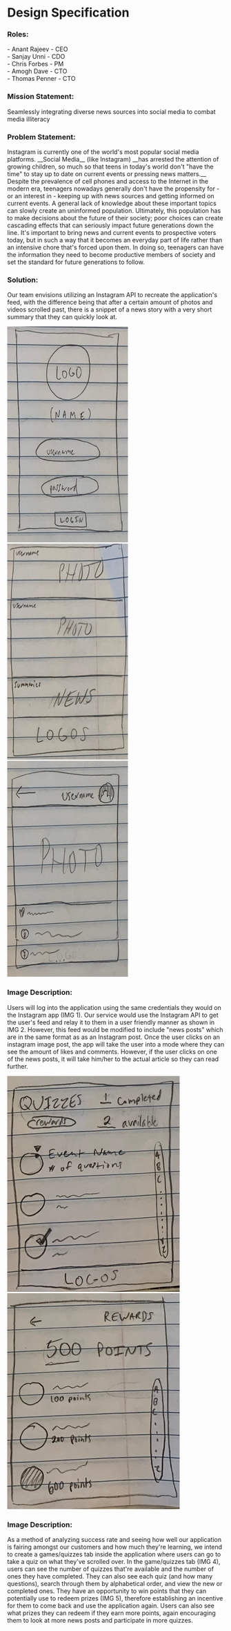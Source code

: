 # Design Specification

<h3>Roles:</h3>
- Anant Rajeev - CEO <br>
- Sanjay Unni - CDO <br>
- Chris Forbes - PM <br>
- Amogh Dave - CTO <br>
- Thomas Penner - CTO <br>

<h3>Mission Statement:</h3> Seamlessly integrating diverse news sources into social media to combat media illiteracy

<h3>Problem Statement:</h3> Instagram is currently one of the world's most popular social media platforms. __Social Media__ (like Instagram) __has arrested the attention of growing children, so much so that teens in today's world don't "have the time" to stay up to date on current events or pressing news matters.__ Despite the prevalence of cell phones and access to the Internet in the modern era, teenagers nowadays generally don't have the propensity for - or an interest in - keeping up with news sources and getting informed on current events. A general lack of knowledge about these important topics can slowly create an uninformed population. Ultimately, this population has to make decisions about the future of their society; poor choices can create cascading effects that can seriously impact future generations down the line. It's important to bring news and current events to prospective voters today, but in such a way that it becomes an everyday part of life rather than an intensive chore that's forced upon them. In doing so, teenagers can have the information they need to become productive members of society and set the standard for future generations to follow.

<h3>Solution:</h3> Our team envisions utilizing an Instagram API to recreate the application's feed, with the difference being that after a certain amount of photos and videos scrolled past, there is a snippet of a news story with a very short summary that they can quickly look at. 

<img src="./images/login.jpeg" alt="login" width="280" height="500"> <img src="./images/feed.jpeg" alt="feed" width="280" height="500"> <img src="./images/individualpost.jpeg" alt="individual post" width="280" height="500">

<h3>Image Description: </h3>Users will log into the application using the same credentials they would on the Instagram app (IMG 1). Our service would use the Instagram API to get the user's feed and relay it to them in a user friendly manner as shown in IMG 2. However, this feed would be modified to include "news posts" which are in the same format as as an Instagram post. Once the user clicks on an instagram image post, the app will take the user into a mode where they can see the amount of likes and comments. However, if the user clicks on one of the news posts, it will take him/her to the actual article so they can read further. 

<img src="./images/quiztab.jpeg" alt="quiz tab" width="400" height="500"> <img src="./images/rewards.jpeg" alt="rewards" width="400" height="500"> 


<h3>Image Description:</h3> As a method of analyzing success rate and seeing how well our application is fairing amongst our customers and how much they're learning, we intend to create a games/quizzes tab inside the application where users can go to take a quiz on what they've scrolled over. In the game/quizzes tab (IMG 4), users can see the number of quizzes that're available and the number of ones they have completed. They can also see each quiz (and how many questions), search through them by alphabetical order, and view the new or completed ones. They have an opportunity to win points that they can potentially use to redeem prizes (IMG 5), therefore establishing an incentive for them to come back and use the application again. Users can also see what prizes they can redeem if they earn more points, again encouraging them to look at more news posts and participate in more quizzes.

